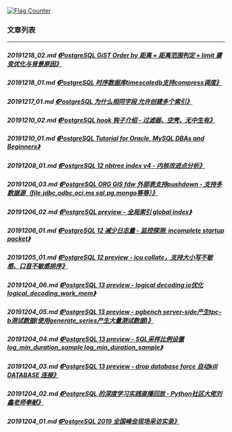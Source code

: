 <a rel="nofollow" href="http://info.flagcounter.com/h9V1"  ><img src="http://s03.flagcounter.com/count/h9V1/bg_FFFFFF/txt_000000/border_CCCCCC/columns_2/maxflags_12/viewers_0/labels_0/pageviews_0/flags_0/"  alt="Flag Counter"  border="0"  ></a>  
  
### 文章列表  
----  
##### 20191218_02.md   [《PostgreSQL GiST Order by 距离 + 距离范围判定 + limit 骤变优化与背景原因》](20191218_02.md)  
##### 20191218_01.md   [《PostgreSQL 时序数据库timescaledb支持compress调度》](20191218_01.md)  
##### 20191217_01.md   [《PostgreSQL 为什么相同字段 允许创建多个索引》](20191217_01.md)  
##### 20191210_02.md   [《PostgreSQL hook 钩子介绍 - 过滤器、空壳、无中生有》](20191210_02.md)  
##### 20191210_01.md   [《PostgreSQL Tutorial for Oracle, MySQL DBAs and Beginners》](20191210_01.md)  
##### 20191208_01.md   [《PostgreSQL 12 nbtree index v4 - 内核改进点分析》](20191208_01.md)  
##### 20191206_03.md   [《PostgreSQL ORG GIS fdw 外部表支持pushdown - 支持多数据源（file,jdbc,odbc,oci,ms sql,pg,mongo等等）》](20191206_03.md)  
##### 20191206_02.md   [《PostgreSQL preview - 全局索引 global index》](20191206_02.md)  
##### 20191206_01.md   [《PostgreSQL 12 减少日志量 - 监控探测: incomplete startup packet》](20191206_01.md)  
##### 20191205_01.md   [《PostgreSQL 12 preview - icu collate，支持大小写不敏感、口音不敏感排序》](20191205_01.md)  
##### 20191204_06.md   [《PostgreSQL 13 preview - logical decoding io优化 logical_decoding_work_mem》](20191204_06.md)  
##### 20191204_05.md   [《PostgreSQL 13 preview - pgbench server-side产生tpc-b测试数据(使用generate_series产生大量测试数据)》](20191204_05.md)  
##### 20191204_04.md   [《PostgreSQL 13 preview - SQL采样比例设置 log_min_duration_sample log_min_duration_sample》](20191204_04.md)  
##### 20191204_03.md   [《PostgreSQL 13 preview - drop database force 自动kill DATABASE 连接》](20191204_03.md)  
##### 20191204_02.md   [《PostgreSQL 的深度学习实践直播回放 - Python社区大佬刘鑫老师奉献》](20191204_02.md)  
##### 20191204_01.md   [《PostgreSQL 2019 全国峰会现场采访实录》](20191204_01.md)  
